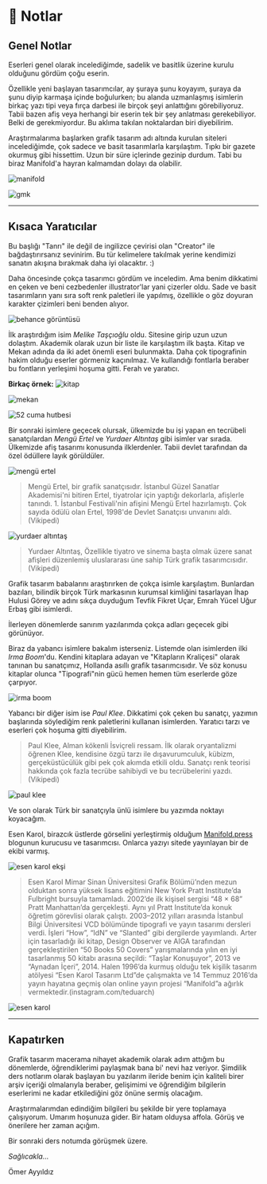 # 📝 Notlar
## Genel Notlar
Eserleri genel olarak incelediğimde, sadelik ve basitlik üzerine kurulu olduğunu gördüm çoğu eserin.

Özellikle yeni başlayan tasarımcılar, ay şuraya şunu koyayım, şuraya da şunu diyip karmaşa içinde boğulurken; bu alanda uzmanlaşmış isimlerin birkaç yazı tipi veya fırça darbesi ile birçok şeyi anlattığını görebiliyoruz. Tabii bazen afiş veya herhangi bir eserin tek bir şey anlatması gerekebiliyor. Belki de gerekmiyordur. Bu aklıma takılan noktalardan biri diyebilirim. 

Araştırmalarıma başlarken grafik tasarım adı altında kurulan siteleri incelediğimde, çok sadece ve basit tasarımlarla karşılaştım. Tıpkı bir gazete okurmuş gibi hissettim. Uzun bir süre içlerinde gezinip durdum. Tabi bu biraz Manifold'a hayran kalmamdan dolayı da olabilir.

![manifold](../assets/img/blog_zero/manifold.png "manifold.press")

![gmk](../assets/img/blog_zero/gmk.png "gmk.org.tr")

---

## Kısaca Yaratıcılar
Bu başlığı "Tanrı" ile değil de ingilizce çevirisi olan "Creator" ile bağdaştırırsanız sevinirim. Bu tür kelimelere takılmak yerine kendimizi sanatın akışına bırakmak daha iyi olacaktır. :)

Daha öncesinde çokça tasarımcı gördüm ve inceledim. Ama benim dikkatimi en çeken ve beni cezbedenler illustrator'lar yani çizerler oldu. Sade ve basit tasarımların yanı sıra soft renk paletleri ile yapılmış, özellikle o göz doyuran karakter çizimleri beni benden alıyor.

![behance görüntüsü](../assets/img/blog_zero/mt_behance.png)

İlk araştırdığım isim _Melike Taşçıoğlu_ oldu. Sitesine girip uzun uzun dolaştım. Akademik olarak uzun bir liste ile karşılaştım ilk başta. Kitap ve Mekan adında da iki adet önemli eseri bulunmakta. Daha çok tipografinin hakim olduğu eserler görmeniz kaçınılmaz. Ve kullandığı fontlarla beraber bu fontların yerleşimi hoşuma gitti. Ferah ve yaratıcı. 

**Birkaç örnek:**
![kitap](../assets/img/blog_zero/kitap.png)

![mekan](../assets/img/blog_zero/mekan.png)

![52 cuma hutbesi](../assets/img/blog_zero/mt_behance2.png)


Bir sonraki isimlere geçecek olursak, ülkemizde bu işi yapan en tecrübeli sanatçılardan _Mengü Ertel_ ve _Yurdaer Altıntaş_ gibi isimler var sırada. Ülkemizde afiş tasarımı konusunda ilklerdenler. Tabii devlet tarafından da özel ödüllere layık görüldüler.

![mengü ertel](../assets/img/blog_zero/mengu_ertel.jpg)

> Mengü Ertel, bir grafik sanatçısıdır. İstanbul Güzel Sanatlar Akademisi'ni bitiren Ertel, tiyatrolar için yaptığı dekorlarla, afişlerle tanındı. 1. İstanbul Festivali'nin afişini Mengü Ertel hazırlamıştı. Çok sayıda ödülü olan Ertel, 1998'de Devlet Sanatçısı unvanını aldı. (Vikipedi)

![yurdaer altıntaş](../assets/img/blog_zero/yurdaer.png)

> Yurdaer Altıntaş, Özellikle tiyatro ve sinema başta olmak üzere sanat afişleri düzenlemiş uluslararası üne sahip Türk grafik tasarımcısıdır. (Vikipedi)

Grafik tasarım babalarını araştırırken de çokça isimle karşılaştım. Bunlardan bazıları, bilindik birçok Türk markasının kurumsal kimliğini tasarlayan İhap Hulusi Görey ve adını sıkça duyduğum Tevfik Fikret Uçar, Emrah Yücel Uğur Erbaş gibi isimlerdi.

İlerleyen dönemlerde sanırım yazılarımda çokça adları geçecek gibi görünüyor.

Biraz da yabancı isimlere bakalım isterseniz. Listemde olan isimlerden ilki _Irma Boom_'du. Kendini kitaplara adayan ve "Kitapların Kraliçesi" olarak tanınan bu sanatçımız, Hollanda asıllı grafik tasarımcısıdır. Ve söz konusu kitaplar olunca "Tipografi"nin gücü hemen hemen tüm eserlerde göze çarpıyor.

![irma boom](../assets/img/blog_zero/irma.jpg)

Yabancı bir diğer isim ise _Paul Klee_. Dikkatimi çok çeken bu sanatçı, yazımın başlarında söylediğim renk paletlerini kullanan isimlerden. Yaratıcı tarzı ve eserleri çok hoşuma gitti diyebilirim.

> Paul Klee, Alman kökenli İsviçreli ressam. İlk olarak oryantalizmi öğrenen Klee, kendisine özgü tarzı ile dışavurumculuk, kübizm, gerçeküstücülük gibi pek çok akımda etkili oldu. Sanatçı renk teorisi hakkında çok fazla tecrübe sahibiydi ve bu tecrübelerini yazdı. (Vikipedi)

![paul klee](../assets/img/blog_zero/paul.png)

Ve son olarak Türk bir sanatçıyla ünlü isimlere bu yazımda noktayı koyacağım.

Esen Karol, birazcık üstlerde görselini yerleştirmiş olduğum [Manifold.press](https://manifold.press) blogunun kurucusu ve tasarımcısı. Onlarca yazıyı sitede yayınlayan bir de ekibi varmış. 

![esen karol ekşi](../assets/img/blog_zero/esen_eksi.png)

> Esen Karol Mimar Sinan Üniversitesi Grafik Bölümü’nden mezun olduktan sonra yüksek lisans eğitimini New York Pratt Institute’da Fulbright bursuyla tamamladı. 2002’de ilk kişisel sergisi “48 × 68” Pratt Manhattan’da gerçekleşti. Aynı yıl Pratt Institute’da konuk öğretim görevlisi olarak çalıştı. 2003–2012 yılları arasında İstanbul Bilgi Üniversitesi VCD bölümünde tipografi ve yayın tasarımı dersleri verdi. İşleri “How”, “IdN” ve “Slanted” gibi dergilerde yayımlandı. Arter için tasarladığı iki kitap, Design Observer ve AIGA tarafından gerçekleştirilen “50 Books 50 Covers” yarışmalarında yılın en iyi tasarlanmış 50 kitabı arasına seçildi: “Taşlar Konuşuyor”, 2013 ve “Aynadan İçeri”, 2014. Halen 1996’da kurmuş olduğu tek kişilik tasarım atölyesi “Esen Karol Tasarım Ltd”de çalışmakta ve 14 Temmuz 2016’da yayın hayatına geçmiş olan online yayın projesi “Manifold”a ağırlık vermektedir.(instagram.com/teduarch)

![esen karol](../assets/img/blog_zero/esen.png)

---

## Kapatırken
Grafik tasarım macerama nihayet akademik olarak adım attığım bu dönemlerde, öğrendiklerimi paylaşmak bana bi' nevi haz veriyor. Şimdilik ders notlarım olarak başlayan bu yazılarım ileride benim için kaliteli birer arşiv içeriği olmalarıyla beraber, gelişimimi ve öğrendiğim bilgilerin eserlerimi ne kadar etkilediğini göz önüne sermiş olacağım.


Araştırmalarımdan edindiğim bilgileri bu şekilde bir yere toplamaya çalışıyorum. Umarım hoşunuza gider. Bir hatam olduysa affola. Görüş ve önerilere her zaman açığım.

Bir sonraki ders notumda görüşmek üzere.

_Sağlıcakla..._

Ömer Ayyıldız





